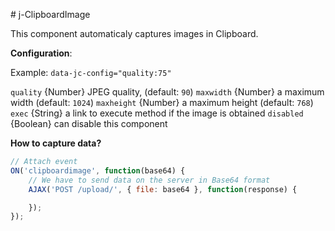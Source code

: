# j-ClipboardImage

This component automaticaly captures images in Clipboard.

__Configuration__:

Example: `data-jc-config="quality:75"`

`quality` {Number} JPEG quality, (default: `90`)
`maxwidth` {Number} a maximum width (default: `1024`)
`maxheight` {Number} a maximum height (default: `768`)
`exec` {String} a link to execute method if the image is obtained
`disabled` {Boolean} can disable this component

__How to capture data?__

```javascript
// Attach event
ON('clipboardimage', function(base64) {
    // We have to send data on the server in Base64 format
    AJAX('POST /upload/', { file: base64 }, function(response) {

    });
});
```
